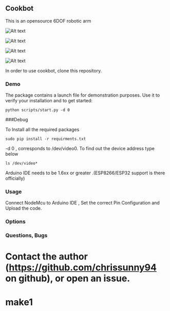
## Cookbot
This is an opensource 6DOF robotic arm 

![Alt text](screenshots/.screenshot.png?raw=true "Example Image")

![Alt text](screenshots/1.png?raw=true "Example Image")

![Alt text](screenshots/2.png?raw=true "Example Image")

![Alt text](screenshots/3.png?raw=true "Example Image")



In order to use cookbot, clone this repository.

### Demo

The package contains a launch file for demonstration purposes. Use it to verify your installation and to get started:

``python scripts/start.py -d 0``

###Debug

To Install all the required packages

``sudo pip install -r requirments.txt``

-d 0 , corresponds to /dev/video0. To find out the device address type below

``ls /dev/video*``

Arduino IDE needs to be 1.6xx or greater .(ESP8266/ESP32 support is there officially)

### Usage

Connect NodeMcu to Arduino IDE , Set the correct Pin Configuration and Upload the code.


### Options



### Questions, Bugs

Contact the author (https://github.com/chrissunny94 on github), or open an issue.
=======
# make1

